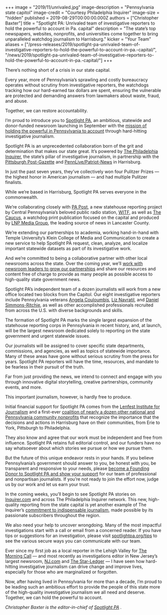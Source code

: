 +++
image = "2019/11/unrivaled.jpg"
image-description = "Pennsylvania state capitol"
image-credit = "Courtesy Philadelphia Inquirer"
image-size = "hidden"
published = 2019-08-29T00:00:00.000Z
authors = ["Christopher Baxter"]
title = "Spotlight PA: Unrivaled team of investigative reporters to hold the powerful to account in Pa. capital"
description = "The state’s top newspapers, websites, nonprofits, and universities come together to bring unparalleled watchdog journalism to Harrisburg."
kicker = "Your Team"
aliases = ["/press-releases/2019/spotlight-pa-unrivaled-team-of-investigative-reporters-to-hold-the-powerful-to-account-in-pa.-capital/", "/news/2019/spotlight-pa-unrivaled-team-of-investigative-reporters-to-hold-the-powerful-to-account-in-pa.-capital/"]
+++

There’s nothing short of a crisis in our state capital.

Every year, more of Pennsylvania’s sprawling and costly bureaucracy operates without scrutiny from investigative reporters, the watchdogs tracking how our hard-earned tax dollars are spent, ensuring the vulnerable are protected and demanding answers from lawmakers about waste, fraud, and abuse.

Together, we can restore accountability.

I’m proud to introduce you to [Spotlight PA](https://www.spotlightpa.org/), an ambitious, statewide and donor-funded newsroom launching in September with the [mission of holding the powerful in Pennsylvania to account](https://www.spotlightpa.org/about/) through hard-hitting investigative journalism.


Spotlight PA is an unprecedented collaboration born of the grit and determination that makes our state great. It’s powered by [The Philadelphia Inquirer](https://www.inquirer.com/), the state’s pillar of investigative journalism, in partnership with the [Pittsburgh Post-Gazette](https://www.post-gazette.com/) and [PennLive/Patriot-News](https://www.pennlive.com/) in Harrisburg.

In just the past seven years, they’ve collectively won four Pulitzer Prizes — the highest honor in American journalism — and had multiple Pulitzer finalists.

While we’re based in Harrisburg, Spotlight PA serves everyone in the commonwealth.

We’re collaborating closely with [PA Post](https://www.papost.org/), a new statehouse reporting project by Central Pennsylvania’s beloved public radio station, [WITF](https://www.witf.org/), as well as [The Caucus](http://caucuspa.com/), a watchdog print publication focused on the capital and produced by [LNP Media Group](https://lnpmediagroup.com/), the leading source of news in Lancaster County.

We’re extending our partnerships to academia, working hand-in-hand with Temple University’s Klein College of Media and Communication to create a new service to help Spotlight PA request, clean, analyze, and localize important statewide datasets as part of its investigative work.

And we’re committed to being a collaborative partner with other local newsrooms across the state. Over the coming year, we’ll [work with newsroom leaders to grow our partnerships](https://www.spotlightpa.org/contact/) and share our resources and content free of charge to provide as many people as possible access to high-quality state government news.

Spotlight PA’s independent team of a dozen journalists will work from a new office located two blocks from the Capitol. Our eight investigative reporters include Pennsylvania veterans [Angela Couloumbis](https://www.inquirer.com/author/couloumbis_angela/), [Liz Navratil](https://www.inquirer.com/author/navratil_liz/), and [Daniel Simmons-Ritchie](https://papost.org/author/daniel-simmons-ritchie/), as well as other accomplished professionals recruited from across the U.S. with diverse backgrounds and skills.

The formation of Spotlight PA marks the single largest expansion of the statehouse reporting corps in Pennsylvania in recent history, and, at launch, will be the largest newsroom dedicated solely to reporting on the state government and urgent statewide issues.

Our journalists will be assigned to cover specific state departments, commissions, and agencies, as well as topics of statewide importance. Many of these areas have gone without serious scrutiny from the press for years. Spotlight PA reporters will have the time, resources, and mandate to be fearless in their pursuit of the truth.

Far from just providing the news, we intend to connect and engage with you through innovative digital storytelling, creative partnerships, community events, and more.

This important journalism, however, is hardly free to produce.

Initial financial support for Spotlight PA comes from the [Lenfest Institute for Journalism](https://www.lenfestinstitute.org/) and a first-ever [coalition of nearly a dozen other national and Pennsylvania community nonprofits](https://www.spotlightpa.org/support/) that recognize the importance that the decisions and actions in Harrisburg have on their communities, from Erie to York, Pittsburgh to Philadelphia.

They also know and agree that our work must be independent and free from influence. Spotlight PA retains full editorial control, and our funders have no say whatsoever about which stories we pursue or how we pursue them.

But the future of this unique endeavor rests in your hands. If you believe Pennsylvania’s government should answer to you, be honest with you, be transparent and responsive to your needs, please [become a Founding Donor to Spotlight PA and show your support](https://www.spotlightpa.org/donate) for our team of professional and nonpartisan journalists. If you’re not ready to join the effort now, judge us by our work and let us earn your trust.

In the coming weeks, you’ll begin to see Spotlight PA stories on [Inquirer.com](http://inquirer.com/) and across The Philadelphia Inquirer network. This new, high-quality reporting from the state capital is yet another example of The Inquirer’s [commitment to indispensable journalism](https://www.inquirer.com/about/a/philadelphia-inquirer-local-news-journalism-20190331.html), made possible by its passionate subscribers throughout the region.

We also need your help to uncover wrongdoing. Many of the most impactful investigations start with a call or email from a concerned reader. If you have tips or suggestions for an investigation, please visit [spotlightpa.org/tips](http://spotlightpa.org/tips) to see the various secure ways you can communicate with our team.

Ever since my first job as a local reporter in the Lehigh Valley for [The Morning Call](https://www.mcall.com/) — and most recently as investigations editor in New Jersey’s largest newsroom, [NJ.com](http://nj.com/) and [The Star-Ledger](https://www.nj.com/starledger/) — I have seen how hard-hitting investigative journalism can drive change and improve lives, especially for those who are marginalized or forgotten.

Now, after having lived in Pennsylvania for more than a decade, I’m proud to be leading such an ambitious effort to provide the people of this state more of the high-quality investigative journalism we all need and deserve. Together, we can hold the powerful to account.

_Christopher Baxter is the editor-in-chief of_ [_Spotlight PA_](https://www.spotlightpa.org/) _._
